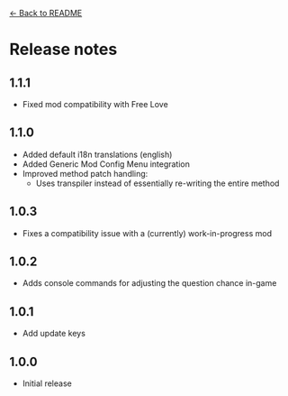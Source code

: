 [← Back to README](README.md)

# Release notes

## 1.1.1

- Fixed mod compatibility with Free Love

## 1.1.0

- Added default i18n translations (english)
- Added Generic Mod Config Menu integration
- Improved method patch handling:
  - Uses transpiler instead of essentially re-writing the entire method

## 1.0.3

- Fixes a compatibility issue with a (currently) work-in-progress mod

## 1.0.2

- Adds console commands for adjusting the question chance in-game

## 1.0.1

- Add update keys

## 1.0.0

- Initial release